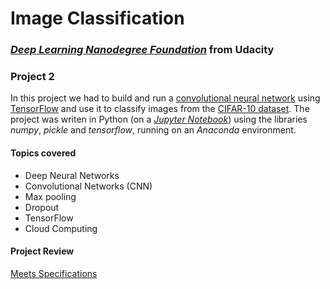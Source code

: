 #  Image Classification

### [_**Deep Learning Nanodegree Foundation**_](https://www.udacity.com/course/deep-learning-nanodegree-foundation--nd101) from Udacity

### **Project 2**

In this project we had to build and run a [convolutional neural network](https://en.wikipedia.org/wiki/Convolutional_neural_network) using [TensorFlow](https://www.tensorflow.org/) and use it to classify images from the [CIFAR-10 dataset](https://www.cs.toronto.edu/~kriz/cifar.html). The project was writen in Python (on a [_Jupyter Notebook_](https://github.com/HaraldoFilho/DLND-image-classification/blob/master/dlnd_image_classification.ipynb)) using the libraries _numpy_, _pickle_ and _tensorflow_, running on an _Anaconda_ environment.

#### Topics covered

- Deep Neural Networks
- Convolutional Networks (CNN)
- Max pooling
- Dropout
- TensorFlow
- Cloud Computing

#### Project Review

[Meets Specifications](https://review.udacity.com/#!/reviews/395739/shared)
